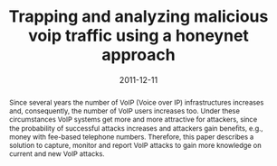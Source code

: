 ---
abstract: Since several years the number of VoIP (Voice over  IP) infrastructures
  increases and, consequently, the number of  VoIP users increases too. Under these
  circumstances VoIP systems  get more and more attractive for attackers, since the
  probability  of successful attacks increases and attackers gain bene&#64257;ts,
  e.g.,  money with fee-based telephone numbers. Therefore, this paper  describes
  a solution to capture, monitor and report VoIP attacks  to gain more knowledge on
  current and new VoIP attacks.
authors:
- Markus Gruber
- Florian Fankhauser
- Stefan Taber
- Christian Schanes
- Thomas Grechenig
date: '2011-12-11'
featured: false
publication_types:
- '0'
publishDate: '2011-12-11'
title: Trapping and analyzing malicious voip traffic using a honeynet approach
url_pdf: ''
---